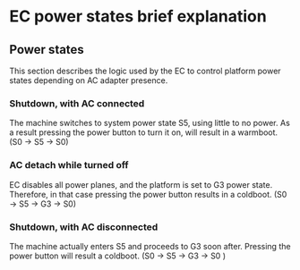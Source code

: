 # EC power states brief explanation

## Power states

This section describes the logic used by the EC to control platform power states
depending on AC adapter presence.

### Shutdown, with AC connected

The machine switches to system power state S5, using little to no
power. As a result pressing the power button to turn it on, will result in
a warmboot. (S0 → S5 → S0)

### AC detach while turned off

EC disables all power planes, and the platform is set to G3 power state.
Therefore, in that case pressing the power button results in a coldboot.
(S0 → S5 → G3 → S0)

### Shutdown, with AC disconnected

The machine actually enters S5 and proceeds to G3 soon after. Pressing the
power button will result a coldboot. (S0 → S5 → G3 → S0 )
